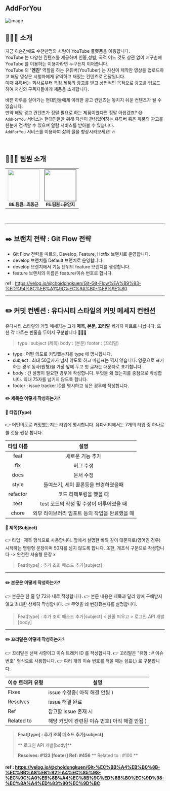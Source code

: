 ## AddForYou



![image](https://user-images.githubusercontent.com/96874318/223017193-3f18c09b-eb92-405b-b1dc-aa6e029482fe.png)


## 🧑🏼‍💻 소개

지금 이순간에도 수천만명의 사람이 YouTube 플랫폼을 이용합니다. <br>
YouTube 는 다양한 컨텐츠를 제공하며 인종,성별, 국적 어느 것도 상관 없이 지구촌에 YouTube 를 이용하는 이용자라면 누구든지 이어줍니다. <br>
YouTube 의 **'엔진'** 역할을 하는 유튜버(YouTuber) 는 자신이 제작한 영상을 업로드하고 해당 영상은 시청자에게 유익하고 재밌는 컨텐츠로 전달됩니다. <br>
이때 유튜버는 회사로부터 특정 제품의 광고를 받고 상업적인 목적으로 광고를 업로드 하여 자신의 구독자들에게 제품을 소개합니다.

바쁜 하루를 살아가는 현대인들에게 이러한 광고 컨텐츠는 놓치지 쉬운 컨텐츠가 될 수 있습니다. <br>
만약 해당 광고 컨텐츠가 정말 필요로 하는 제품이였다면 정말 아쉽겠죠? 😅 <br>
`AddForYou` 서비스는 현대인들을 위해 자신이 관심있어하는 유튜버 혹은 제품의 광고를 한눈에 검색할 수 있으며 알람 서비스를 받아볼 수 있습니다. <br>
`AddForYou` 서비스를 이용하여 삶의 질을 향상시켜보세요! 🔥

<br>

## 👩🏼‍💻 팀원 소개

<table>
  <tbody>
    <tr>
      <td align="center"><a href="https://github.com/choidongkuen"><img src="https://avatars.githubusercontent.com/u/96874318?v=4" width=100px; alt=""/><br /><sub><b>BE 팀원 : 최동근 </b></sub></a><br /></td>
      <td align="center"><a href=""><img src="" width="100px; alt=""/><br /><sub><b>FE 팀원 : 유안지 </b></sub></a><br /></td>
    </tr>
  </tbody>
</table>
        
       
<br>
        
        
 <hr>
        
##  ✒️ 브랜치 전략 : Git Flow 전략
        
- Git Flow 전략을 따르되, Develop, Feature, Hotfix 브랜치로 운영합니다.
- develop 브랜치를 Default 브랜치로 운영합니다.
- develop 브랜치에서 기능 단위의 feature 브랜치를 생성합니다.
- feature 브랜치의 이름은 feature/이슈 번호로 합니다.
        
ref : https://velog.io/@choidongkuen/Git-Git-Flow%EA%B9%83-%ED%94%8C%EB%A1%9C%EC%9A%B0-%EB%9E%80
 
<hr>
     
        


## ✏️ 커밋 컨벤션 : 유다시티 스타일의 커밋 메세지 컨벤션

유다시티 스타일의 커밋 메세지는 크게 **제목, 본문, 꼬리말** 세가지 파트로 나뉩니다.
또한 각 파트는 빈줄을 두어서 구분합니다 🧑🏼‍💻

> type : subject (제목)
  body : (본문)
 footer : (꼬리말)

- type : 어떤 의도로 커밋했는지를 type 에 명시합니다.
- subject : 최대 50글자가 넘지 않도록 하고 마침표는 찍지 않습니다. 
영문으로 표기하는 경우 동사(원형)을 가장 앞에 두고 첫 글자는 대문자로 표기합니다.
- body : 긴 설명이 필요한 경우에 작성합니다. 무엇을 왜 했는지를 중점으로 작성합니다.
최대 75자를 넘기지 않도록 합니다.
- footer : issue tracker ID를 명시하고 싶은 경우에 작성합니다.


#### ✏️ 제목은 어떻게 작성하는가?

#### 📕 타입(Type) 
👉 어떤의도로 커밋했는지는 타입에 명시합니다. 
유다시티에서는  7개의 타입 중 하나로 쓸 것을 권장 합니다.

|타입 이름| 설명 |
|:--:|:--:|
|feat|새로운 기능 추가|
|fix|버그 수정|
|docs|문서 수정|
|style|들여쓰기, 세미 콜론등을 변경하였을때|
|refactor|코드 리팩토링을 했을 때|
| test | test 코드의 작성 및 수정이 이루어졌을 때|
| chore | 외부 라이브러리 임포트 등의 작업을 완료했을 때 |


#### 📕 제목(Subject)
👉 타입 : 제목 형식으로 사용합니다.
 앞에서 설명한 바와 같이 대문자로(영어인 경우) 시작하는 명령형 문장이며 50자를 넘지 않도록 합니다. 
또한, 개조식 구문으로 작성합니다 -> 완전한 서술형 문장 x

> Feat[type] : 추가 조회 메소드 추가[subject]

<hr>

#### ✏️ 본문은 어떻게 작성하는가?

👉 본문은 한 줄 당 72자 내로 작성합니다.
👉 본문 내용은 제목과 달리 양에 구애받지 않고 최대한 상세히 작성합니다.
👉 무엇을 왜 변경했는지를 설명합니다.


> Feat[type] : 추가 조회 메소드 추가[subject]
> < 한줄 띄우고 >
> 로그인 API 개발[body]

<hr>

#### ✏️ 꼬리말은 어떻게 작성하는가?

👉 꼬리말은 선택 사항이고 이슈 트래커 ID 를 작성합니다.
👉 꼬리말은 "유형 : # 이슈 번호" 형식으로 사용합니다.
👉 여러 개의 이슈 번호를 적을 때는 쉼표(,) 로 구분합니다.
 
| 이슈 트래커 유형| 설명|
| --- | --- |
| Fixes | issue 수정중( 아직 해결 안됨 )
| Resolves| issue 해결 완료 |
| Ref | 참고할 issue 존재 시 |
| Related to | 해당 커밋에 관련된 이슈 번호( 아직 해결 안됨 )

> **Feat[type] : 추가 조회 메소드 추가[subject]**
> 
>** 로그인 API 개발[body]**
> 
> **Resolves: #123 [footer]**
> **Ref: #456**
>** Related to : #100 **
        
#### ref : https://velog.io/@choidongkuen/Git-%EC%BB%A4%EB%B0%8B-%EC%BB%A8%EB%B2%A4%EC%85%98-%EC%9C%A0%EB%8B%A4%EC%8B%9C%ED%8B%B0%EC%9D%98-%EC%8A%A4%ED%83%80%EC%9D%BC
